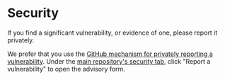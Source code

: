 # Security

If you find a significant vulnerability, or evidence of one,
please report it privately.

We prefer that you use the [GitHub mechanism for privately reporting a vulnerability](https://docs.github.com/en/code-security/security-advisories/guidance-on-reporting-and-writing/privately-reporting-a-security-vulnerability#privately-reporting-a-security-vulnerability). Under the
[main repository's security tab](https://github.com/JamieMagee/scorecard-azure-pipelines-task/security), click "Report a vulnerability" to open the advisory form.
